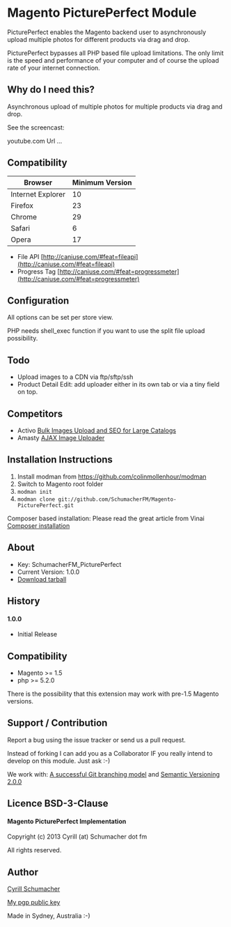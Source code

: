 Magento PicturePerfect Module
=============================

PicturePerfect enables the Magento backend user to asynchronously upload multiple photos for different products via drag and drop.

PicturePerfect bypasses all PHP based file upload limitations. The only limit is the speed and performance of your computer and of course
the upload rate of your internet connection.

Why do I need this?
-------------------

Asynchronous upload of multiple photos for multiple products via drag and drop.

See the screencast:

youtube.com Url ...

Compatibility
-------------

| Browser | Minimum Version |
| --------|-----------------|
| Internet Explorer | 10 |
| Firefox | 23 |
| Chrome | 29 |
| Safari | 6 |
| Opera | 17 |

- File API [http://caniuse.com/#feat=fileapi](http://caniuse.com/#feat=fileapi)
- Progress Tag [http://caniuse.com/#feat=progressmeter](http://caniuse.com/#feat=progressmeter)


Configuration
-------------

All options can be set per store view.

PHP needs shell_exec function if you want to use the split file upload possibility.

Todo
----

- Upload images to a CDN via ftp/sftp/ssh
- Product Detail Edit: add uploader either in its own tab or via a tiny field on top.

Competitors
-----------

- Activo [Bulk Images Upload and SEO for Large Catalogs](http://www.magentocommerce.com/magento-connect/bulk-images-upload-and-seo-for-large-catalogs.html)
- Amasty [AJAX Image Uploader](http://amasty.com/ajax-image-uploader.html)


Installation Instructions
-------------------------
1. Install modman from https://github.com/colinmollenhour/modman
2. Switch to Magento root folder
3. `modman init`
4. `modman clone git://github.com/SchumacherFM/Magento-PicturePerfect.git`

Composer based installation:  Please read the great article from
Vinai [Composer installation](http://magebase.com/magento-tutorials/composer-with-magento/)

About
-----

- Key: SchumacherFM_PicturePerfect
- Current Version: 1.0.0
- [Download tarball](https://github.com/SchumacherFM/Magento-PicturePerfect/tags)

History
-------

#### 1.0.0

- Initial Release


Compatibility
-------------

- Magento >= 1.5
- php >= 5.2.0

There is the possibility that this extension may work with pre-1.5 Magento versions.

Support / Contribution
----------------------

Report a bug using the issue tracker or send us a pull request.

Instead of forking I can add you as a Collaborator IF you really intend to develop on this module. Just ask :-)

We work with: [A successful Git branching model](http://nvie.com/posts/a-successful-git-branching-model/) and [Semantic Versioning 2.0.0](http://semver.org/)

Licence BSD-3-Clause
--------------------

#### Magento PicturePerfect Implementation

Copyright (c) 2013 Cyrill (at) Schumacher dot fm

All rights reserved.


Author
------

[Cyrill Schumacher](https://github.com/SchumacherFM)

[My pgp public key](http://www.schumacher.fm/cyrill.asc)

Made in Sydney, Australia :-)